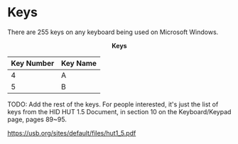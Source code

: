 # Keys

There are 255 keys on any keyboard being used on Microsoft Windows.

<center><b>Keys</b></center>

| Key Number | Key Name                |
| ---------- | ----------------------- |
| 4          | A                       |
| 5          | B                       |

TODO: Add the rest of the keys. For people interested, it's just the list of keys from the HID HUT 1.5 Document, in
section 10 on the Keyboard/Keypad page, pages 89~95.

<https://usb.org/sites/default/files/hut1_5.pdf>